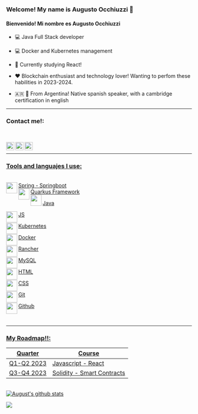 ### Welcome! My name is Augusto Occhiuzzi 👋
#### Bienvenido! Mi nombre es Augusto Occhiuzzi 

- :computer: Java Full Stack developer

- :computer: Docker and Kubernetes management

- 📖 Currently studying React!

- ❤️ Blockchain enthusiast and technology lover! Wanting to perfom these habilities in 2023-2024.

- 🇦🇷 🏴󠁧󠁢󠁥󠁮󠁧󠁿 From Argentina! Native spanish speaker, with a cambridge certification in english

---

### Contact me!:

<br>
<div align= "center">
<a href=https://www.linkedin.com/in/augusto-occhiuzzi-b06640160/><img align="left" alt="LinkedIn" width="22px" src="https://cdn.worldvectorlogo.com/logos/linkedin-icon-2.svg"/>

<a href= https://www.instagram.com/augustoocchiuzzi/><img align="left" alt="Instagram" width="22px" src="https://cdn.jsdelivr.net/npm/simple-icons@3.13.0/icons/instagram.svg"/>

<a href= https://www.facebook.com/augusto.remolomas/><img align="left" alt="Facebook" width="22px" src="https://cdn.jsdelivr.net/npm/simple-icons@3.13.0/icons/facebook.svg"/>
</div>
<br />

---

### Tools and languajes I use:

<br />
<a href=https://spring.io/ ><img align="left" src="https://cdn.jsdelivr.net/npm/simple-icons@3.13.0/icons/spring.svg" width="30" height="30" />Spring - Springboot</a>
<br />
<a href= https://es.quarkus.io/ ><img align="left" src="https://cdn.jsdelivr.net/npm/simple-icons@3.13.0/icons/quarkus.svg" width="30" height="30"/> Quarkus Framework</a>
<br /> 
<a href= https://dev.java/learn/><img align="left" src="https://cdn.jsdelivr.net/npm/simple-icons@3.13.0/icons/java.svg" width="30" height="30" /><p>Java</p>

<a href= https://www.javascript.com /><img align="left" src="https://cdn.jsdelivr.net/npm/simple-icons@3.13.0/icons/javascript.svg" width="30" height="30" /><p>JS</p>

<a href=https://kubernetes.io/es/ ><img align="left" src="https://cdn.jsdelivr.net/npm/simple-icons@3.13.0/icons/kubernetes.svg" width="30" height="30" /><p>Kubernetes</p>

<a href= https://www.docker.com/><img align="left" src="https://cdn.jsdelivr.net/npm/simple-icons@3.13.0/icons/docker.svg" width="30" height="30"/><p>Docker</p>
 
<a href= https://www.rancher.com/><img align="left" src="https://cdn.jsdelivr.net/npm/simple-icons@3.13.0/icons/rancher.svg" width="30" height="30"/><p>Rancher</p>

<a href= https://www.mysql.com/><img align="left" src="https://cdn.jsdelivr.net/npm/simple-icons@3.13.0/icons/mysql.svg" width="30" height="30" /><p>MySQL</p>

<a href= https://en.wikipedia.org/wiki/HTML><img align="left" src="https://cdn.jsdelivr.net/npm/simple-icons@3.13.0/icons/html5.svg" width="30" height="30"/><p>HTML</p>

<a href= https://en.wikipedia.org/wiki/CSS><img align="left" src="https://cdn.jsdelivr.net/npm/simple-icons@3.13.0/icons/css3.svg" width="30" height="30"/><p>CSS</p>

<a href= https://git-scm.com/><img align="left" src="https://cdn.jsdelivr.net/npm/simple-icons@3.13.0/icons/git.svg" width="30" height="30" /><p>Git</p>

<a href= https://github.com/><img align="left" src="https://cdn.jsdelivr.net/npm/simple-icons@3.13.0/icons/github.svg" width="30" height="30" /><p>Github</p>

<br />

 ---

### My Roadmap!!:
 
|Quarter|Course|
|---|---|
|Q1-Q2 2023|Javascript - React|
|Q3-Q4 2023|Solidity - Smart Contracts|
<br />
 <a href="https://github.com/augustoocch/github-readme-stats"><img align="center" src="https://github-readme-stats.vercel.app/api?username=augustoocch&show_icons=true&include_all_commits=true&theme=tokyonight&hide_border=true" alt="August's github stats" /></a> 
 
<a href="https://github.com/augustoocch/github-readme-stats"><img align="center" src="https://github-readme-stats.vercel.app/api/top-langs/?username=augustoocch&layout=compact&theme=tokyonight&hide_border=true" /></a> 
<br />
